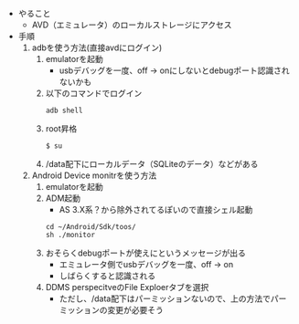 - やること
    - AVD（エミュレータ）のローカルストレージにアクセス
- 手順
    1. adbを使う方法(直接avdにログイン)
        1. emulatorを起動
            - usbデバッグを一度、off -> onにしないとdebugポート認識されないかも
        1. 以下のコマンドでログイン
            ```shell
            adb shell
            ```
        1. root昇格
            ```shell
            $ su    
            ```
        1. /data配下にローカルデータ（SQLiteのデータ）などがある
    1. Android Device monitrを使う方法
        1. emulatorを起動
        1. ADM起動
            - AS 3.X系？から除外されてるぽいので直接シェル起動
            ```shell
            cd ~/Android/Sdk/toos/
            sh ./monitor
            ```
        1.  おそらくdebugポートが使えにというメッセージが出る
            - エミュレータ側でusbデバッグを一度、off -> on
            - しばらくすると認識される
        1. DDMS perspecitveのFile Exploerタブを選択
            - ただし、/data配下はパーミッションないので、上の方法でパーミッションの変更が必要そう
